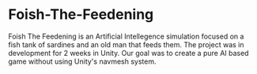 # Foish-The-Feedening

Foish The Feedening is an Artificial Intellegence simulation focused on a fish tank of sardines and an old man that feeds them.
The project was in development for 2 weeks in Unity. Our goal was to create a pure AI based game without using Unity's navmesh system.
